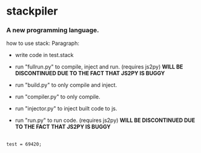 # stackpiler
### A new programming language.

how to use stack:
Paragraph:
  - write code in test.stack

  - run "fullrun.py" to compile, inject and run. (requires js2py) **WILL BE DISCONTINUED DUE TO THE FACT THAT JS2PY IS BUGGY** <br>
  - run "build.py" to only compile and inject. <br>
  - run "compiler.py" to only compile. <br>
  - run "injector.py" to inject built code to js. <br>
  - run "run.py" to run code. (requires js2py) **WILL BE DISCONTINUED DUE TO THE FACT THAT JS2PY IS BUGGY**<br><br> 


```
test = 69420;
```
